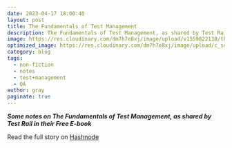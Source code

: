 ```yaml
---
date: 2023-04-17 18:00:40
layout: post
title: The Fundamentals of Test Management
description: The Fundamentals of Test Management, as shared by Test Rail in their Free E-book
image: https://res.cloudinary.com/dm7h7e8xj/image/upload/v1559822138/theme9_v273a9.jpg
optimized_image: https://res.cloudinary.com/dm7h7e8xj/image/upload/c_scale,w_380/v1559822138/theme9_v273a9.jpg
category: blog
tags:
  - non-fiction
  - notes
  - test+management
  - QA
author: gray
paginate: true
---
```


***Some notes on The Fundamentals of Test Management, as shared by Test Rail in their Free E-book***


Read the full story on <a href="https://digracesion.hashnode.dev/the-fundamentals-of-test-management">Hashnode</a>